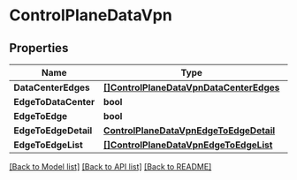 # ControlPlaneDataVpn

## Properties

Name | Type | Description | Notes
------------ | ------------- | ------------- | -------------
**DataCenterEdges** | [**[]ControlPlaneDataVpnDataCenterEdges**](control_plane_data_vpn_dataCenterEdges.md) |  | [optional] 
**EdgeToDataCenter** | **bool** |  | [optional] 
**EdgeToEdge** | **bool** |  | [optional] 
**EdgeToEdgeDetail** | [**ControlPlaneDataVpnEdgeToEdgeDetail**](control_plane_data_vpn_edgeToEdgeDetail.md) |  | [optional] 
**EdgeToEdgeList** | [**[]ControlPlaneDataVpnEdgeToEdgeList**](control_plane_data_vpn_edgeToEdgeList.md) |  | [optional] 

[[Back to Model list]](../README.md#documentation-for-models) [[Back to API list]](../README.md#documentation-for-api-endpoints) [[Back to README]](../README.md)


